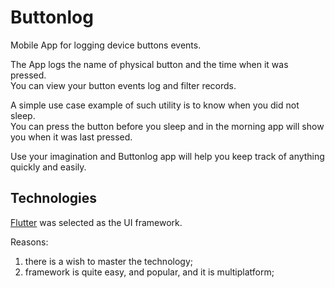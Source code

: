 # Buttonlog
Mobile App for logging device buttons events.

The App logs the name of physical button and the time when it was pressed.<br>
You can view your button events log and filter records.

A simple use case example of such utility is to know when you did not sleep.<br>
You can press the button before you sleep and in the morning app will show you when it was last pressed.

Use your imagination and Buttonlog app will help you keep track of anything quickly and easily.

## Technologies

[Flutter](https://flutter.dev/) was selected as the UI framework.

Reasons:
1. there is a wish to master the technology;
2. framework is quite easy, and popular, and it is multiplatform;
